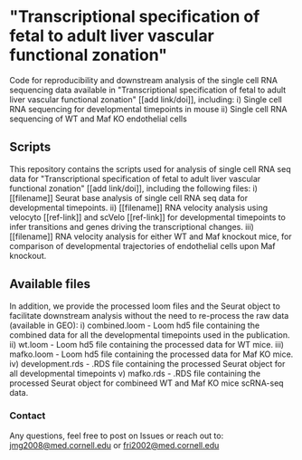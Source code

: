 # "Transcriptional specification of fetal to adult liver  vascular functional zonation"
Code for reproducibility and downstream analysis of the single cell RNA sequencing data available in "Transcriptional specification of fetal to adult liver  vascular functional zonation" [[add link/doi]], including: 
i) Single cell RNA sequencing for developmental timepoints in mouse
ii) Single cell RNA sequencing of WT and Maf KO endothelial cells

## Scripts
This repository contains the scripts used for analysis of single cell RNA seq data for "Transcriptional specification of fetal to adult liver  vascular functional zonation" [[add link/doi]], including the following files:
i) [[filename]]  Seurat base analysis of single cell RNA seq data for developmental timepoints.
ii) [[filename]] RNA velocity analysis using velocyto [[ref-link]] and scVelo [[ref-link]] for developmental timepoints to infer transitions and genes driving the transcriptional changes.
iii) [[filename]] RNA velocity analysis for either WT and Maf knockout mice, for comparison of developmental trajectories of endothelial cells upon Maf knockout.

## Available files
In addition, we provide the processed loom files and the Seurat object to facilitate downstream analysis without the need to re-process the raw data (available in GEO):
i) combined.loom - Loom hd5 file containing the combined data for all the developmental timepoints used in the publication.
ii) wt.loom - Loom hd5 file containing the processed data for WT mice.
iii) mafko.loom - Loom hd5 file containing the processed data for Maf KO mice.
iv) development.rds - .RDS file containing the processed Seurat object for all developmental timepoints
v) mafko.rds - .RDS file containing the processed Seurat object for combineed WT and Maf KO mice scRNA-seq data.

### Contact
Any questions, feel free to post on Issues or reach out to:
jmg2008@med.cornell.edu or fri2002@med.cornell.edu
